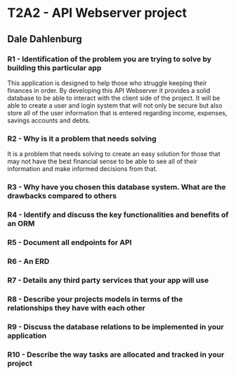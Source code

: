 # T2A2 - API Webserver project

## Dale Dahlenburg

### R1 - Identification of the problem you are trying to solve by building this particular app

This application is designed to help those who struggle keeping their finances in order. By developing this API Webserver it provides a solid database to be able to interact with the client side of the project. It will be able to create a user and login system that will not only be secure but also store all of the user information that is entered regarding income, expenses, savings accounts and debts. 

### R2 - Why is it a problem that needs solving

It is a problem that needs solving to create an easy solution for those that may not have the best financial sense to be able to see all of their information and make informed decisions from that.

### R3 - Why have you chosen this database system. What are the drawbacks compared to others

### R4 - Identify and discuss the key functionalities and benefits of an ORM

### R5 - Document all endpoints for API

### R6 - An ERD

### R7 - Details any third party services that your app will use

### R8 - Describe your projects models in terms of the relationships they have with each other

### R9 - Discuss the database relations to be implemented in your application

### R10 - Describe the way tasks are allocated and tracked in your project